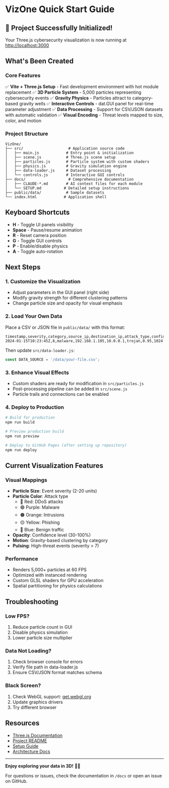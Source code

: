 # VizOne Quick Start Guide

## 🚀 Project Successfully Initialized!

Your Three.js cybersecurity visualization is now running at [http://localhost:3000](http://localhost:3000)

## What's Been Created

### Core Features
✅ **Vite + Three.js Setup** - Fast development environment with hot module replacement
✅ **3D Particle System** - 5,000 particles representing cybersecurity events
✅ **Gravity Physics** - Particles attract to category-based gravity wells
✅ **Interactive Controls** - dat.GUI panel for real-time parameter adjustment
✅ **Data Processing** - Support for CSV/JSON datasets with automatic validation
✅ **Visual Encoding** - Threat levels mapped to size, color, and motion

### Project Structure
```
VizOne/
├── src/                    # Application source code
│   ├── main.js            # Entry point & initialization
│   ├── scene.js           # Three.js scene setup
│   ├── particles.js       # Particle system with custom shaders
│   ├── physics.js         # Gravity simulation engine
│   ├── data-loader.js     # Dataset processing
│   └── controls.js        # Interactive GUI controls
├── docs/                   # Comprehensive documentation
│   ├── CLAUDE-*.md        # AI context files for each module
│   └── SETUP.md          # Detailed setup instructions
├── public/data/           # Sample datasets
└── index.html            # Application shell
```

## Keyboard Shortcuts

- **H** - Toggle UI panels visibility
- **Space** - Pause/resume animation
- **R** - Reset camera position
- **G** - Toggle GUI controls
- **P** - Enable/disable physics
- **A** - Toggle auto-rotation

## Next Steps

### 1. Customize the Visualization
- Adjust parameters in the GUI panel (right side)
- Modify gravity strength for different clustering patterns
- Change particle size and opacity for visual emphasis

### 2. Load Your Own Data
Place a CSV or JSON file in `public/data/` with this format:
```csv
timestamp,severity,category,source_ip,destination_ip,attack_type,confidence,data_volume
2024-01-15T10:23:45Z,8,malware,192.168.1.105,10.0.0.1,trojan,0.95,1024
```

Then update `src/data-loader.js`:
```javascript
const DATA_SOURCE = '/data/your-file.csv';
```

### 3. Enhance Visual Effects
- Custom shaders are ready for modification in `src/particles.js`
- Post-processing pipeline can be added in `src/scene.js`
- Particle trails and connections can be enabled

### 4. Deploy to Production
```bash
# Build for production
npm run build

# Preview production build
npm run preview

# Deploy to GitHub Pages (after setting up repository)
npm run deploy
```

## Current Visualization Features

### Visual Mappings
- **Particle Size**: Event severity (2-20 units)
- **Particle Color**: Attack type
  - 🔴 Red: DDoS attacks
  - 🟣 Purple: Malware
  - 🟠 Orange: Intrusions
  - 🟡 Yellow: Phishing
  - 🔵 Blue: Benign traffic
- **Opacity**: Confidence level (30-100%)
- **Motion**: Gravity-based clustering by category
- **Pulsing**: High-threat events (severity > 7)

### Performance
- Renders 5,000+ particles at 60 FPS
- Optimized with instanced rendering
- Custom GLSL shaders for GPU acceleration
- Spatial partitioning for physics calculations

## Troubleshooting

### Low FPS?
1. Reduce particle count in GUI
2. Disable physics simulation
3. Lower particle size multiplier

### Data Not Loading?
1. Check browser console for errors
2. Verify file path in data-loader.js
3. Ensure CSV/JSON format matches schema

### Black Screen?
1. Check WebGL support: [get.webgl.org](https://get.webgl.org/)
2. Update graphics drivers
3. Try different browser

## Resources

- [Three.js Documentation](https://threejs.org/docs/)
- [Project README](../README.md)
- [Setup Guide](SETUP.md)
- [Architecture Docs](CLAUDE.md)

---

**Enjoy exploring your data in 3D!** 🎨✨

For questions or issues, check the documentation in `/docs` or open an issue on GitHub.